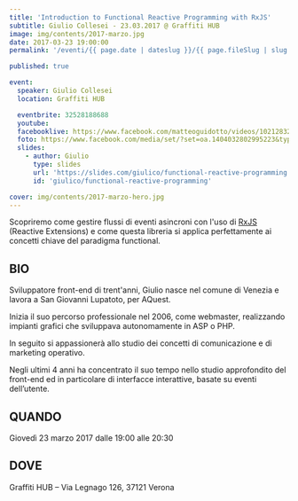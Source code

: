 ```yaml
---
title: 'Introduction to Functional Reactive Programming with RxJS'
subtitle: Giulio Collesei - 23.03.2017 @ Graffiti HUB
image: img/contents/2017-marzo.jpg
date: 2017-03-23 19:00:00
permalink: '/eventi/{{ page.date | dateslug }}/{{ page.fileSlug | slug }}/index.html'

published: true

event:
  speaker: Giulio Collesei
  location: Graffiti HUB

  eventbrite: 32528188688
  youtube:
  facebooklive: https://www.facebook.com/matteoguidotto/videos/10212832312106506/
  foto: https://www.facebook.com/media/set/?set=oa.1404032802995223&type=1
  slides:
    - author: Giulio
      type: slides
      url: 'https://slides.com/giulico/functional-reactive-programming'
      id: 'giulico/functional-reactive-programming'

cover: img/contents/2017-marzo-hero.jpg
---
```


Scopriremo come gestire flussi di eventi asincroni con l'uso di [RxJS](https://github.com/ReactiveX/rxjs)
(Reactive Extensions) e come questa libreria si applica perfettamente ai concetti chiave del paradigma functional.

## BIO

Sviluppatore front-end di trent'anni, Giulio nasce nel comune di Venezia e lavora a San Giovanni Lupatoto, per AQuest.

Inizia il suo percorso professionale nel 2006, come webmaster, realizzando impianti grafici che sviluppava autonomamente
in ASP o PHP.

In seguito si appassionerà allo studio dei concetti di comunicazione e di marketing operativo.

Negli ultimi 4 anni ha concentrato il suo tempo nello studio approfondito del front-end ed in particolare di interfacce
interattive, basate su eventi dell’utente.

## QUANDO

Giovedì 23 marzo 2017 dalle 19:00 alle 20:30

## DOVE

Graffiti HUB – Via Legnago 126, 37121 Verona
